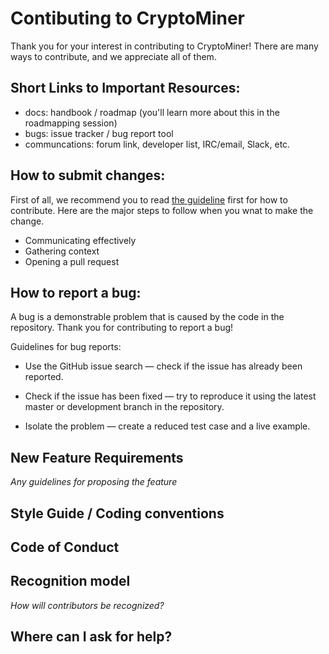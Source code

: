# Contibuting to CryptoMiner

Thank you for your interest in contributing to CryptoMiner! There are many ways to contribute, and we appreciate all of them.


## Short Links to Important Resources:
* docs: handbook / roadmap (you'll learn more about this in the roadmapping session)
* bugs: issue tracker / bug report tool
* communcations: forum link, developer list, IRC/email, Slack, etc.

## How to submit changes: 
First of all, we recommend you to read [the guideline](https://www.google.com) first for how to contribute. Here are the major steps to follow when you wnat to make the change. 
* Communicating effectively
* Gathering context
* Opening a pull request

## How to report a bug: 
A bug is a demonstrable problem that is caused by the code in the repository. Thank you for contributing to report a bug!

Guidelines for bug reports:

* Use the GitHub issue search — check if the issue has already been reported.

* Check if the issue has been fixed — try to reproduce it using the latest master or development branch in the repository.

* Isolate the problem — create a reduced test case and a live example.
    
## New Feature Requirements
_Any guidelines for proposing the feature_

## Style Guide / Coding conventions 

## Code of Conduct

## Recognition model
_How will contributors be recognized?_

## Where can I ask for help?
